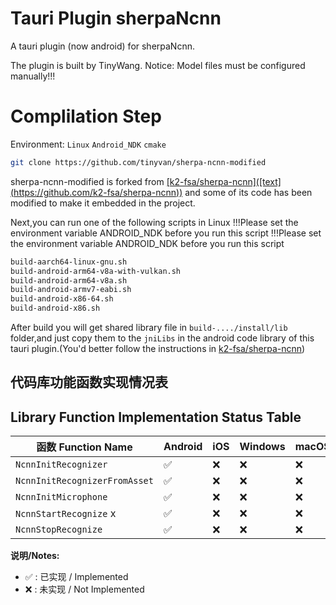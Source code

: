# Tauri Plugin sherpaNcnn
A tauri plugin (now android) for sherpaNcnn.

The plugin is built by TinyWang.
Notice: Model files must be configured manually!!!

# Complilation Step
Environment:
`Linux` `Android_NDK` `cmake`
```sh
git clone https://github.com/tinyvan/sherpa-ncnn-modified
```
sherpa-ncnn-modified is forked from [\[k2-fsa/sherpa-ncnn\](\[text\](https://github.com/k2-fsa/sherpa-ncnn))](https://github.com/k2-fsa/sherpa-ncnn) and 
some of its code has been modified to make it embedded in the project.

Next,you can run one of the following scripts in Linux
!!!Please set the environment variable ANDROID_NDK before you run this script
!!!Please set the environment variable ANDROID_NDK before you run this script
```sh
build-aarch64-linux-gnu.sh
build-android-arm64-v8a-with-vulkan.sh
build-android-arm64-v8a.sh
build-android-armv7-eabi.sh
build-android-x86-64.sh
build-android-x86.sh
```
After build you will get shared library file in `build-..../install/lib` folder,and just copy them to the `jniLibs` in the android code library of this tauri plugin.(You'd better follow the instructions in [k2-fsa/sherpa-ncnn](<https://github.com/k2-fsa/sherpa-ncnn))](https://github.com/k2-fsa/sherpa-ncnn)>))
## 代码库功能函数实现情况表
## Library Function Implementation Status Table

| 函数 Function Name | Android | iOS | Windows | macOS | Linux |
|---|---|---|---|---|---|
| `NcnnInitRecognizer` | ✅ | ❌ | ❌ | ❌ | ❌ |
| `NcnnInitRecognizerFromAsset` | ✅ | ❌ | ❌ | ❌ | ❌ |
| `NcnnInitMicrophone`  | ✅ | ❌ | ❌ | ❌ | ❌ |
| `NcnnStartRecognize` x| ✅ | ❌ | ❌ | ❌ | ❌ |
| `NcnnStopRecognize`  | ✅ | ❌ | ❌ | ❌ | ❌ |

**说明/Notes:**

*   ✅  : 已实现 / Implemented
*   ❌  : 未实现 / Not Implemented

